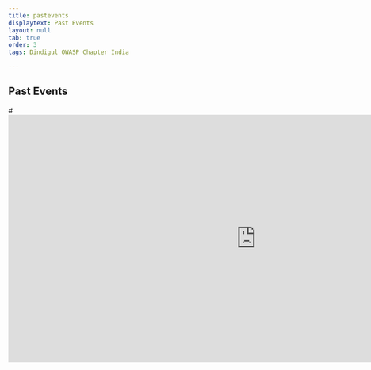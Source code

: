 ```yaml
---
title: pastevents
displaytext: Past Events
layout: null
tab: true
order: 3
tags: Dindigul OWASP Chapter India

---
```


## Past Events


#<iframe seamless frameborder="0" scrolling="no" src="https://docs.google.com/spreadsheets/d/e/2PACX-1vQICGDkYCeumNGB97VRIgcTVUQ3jUdIS_25h5raGcz0TjiPpWcuxFlaQlbL6_d32BrjjMGK3J1q-yAP/pubhtml?gid=0&single=true" width="1000px" height="500px"></iframe>
